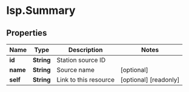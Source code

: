# Isp.Summary

## Properties

Name | Type | Description | Notes
------------ | ------------- | ------------- | -------------
**id** | **String** | Station source ID | 
**name** | **String** | Source name | [optional] 
**self** | **String** | Link to this resource | [optional] [readonly] 


